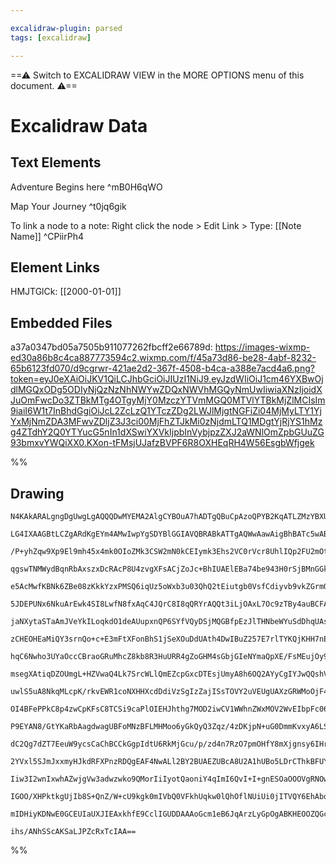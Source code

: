 ```yaml
---

excalidraw-plugin: parsed
tags: [excalidraw]

---
```

==⚠  Switch to EXCALIDRAW VIEW in the MORE OPTIONS menu of this document. ⚠==


# Excalidraw Data

## Text Elements
Adventure Begins here ^mB0H6qWO

Map Your Journey ^t0jq6gik

To link a node to a note:
Right click the node >
Edit Link >
Type: [[Note Name]] ^CPiirPh4

## Element Links
HMJTGlCk: [[2000-01-01]]

## Embedded Files
a37a0347bd05a7505b911077262fbcff2e66789d: https://images-wixmp-ed30a86b8c4ca887773594c2.wixmp.com/f/45a73d86-be28-4abf-8232-65b6123fd070/d9cgrwr-421ae2d2-367f-4508-b4ca-a388e7acd4a6.png?token=eyJ0eXAiOiJKV1QiLCJhbGciOiJIUzI1NiJ9.eyJzdWIiOiJ1cm46YXBwOjdlMGQxODg5ODIyNjQzNzNhNWYwZDQxNWVhMGQyNmUwIiwiaXNzIjoidXJuOmFwcDo3ZTBkMTg4OTgyMjY0MzczYTVmMGQ0MTVlYTBkMjZlMCIsIm9iaiI6W1t7InBhdGgiOiJcL2ZcLzQ1YTczZDg2LWJlMjgtNGFiZi04MjMyLTY1YjYxMjNmZDA3MFwvZDljZ3J3ci00MjFhZTJkMi0zNjdmLTQ1MDgtYjRjYS1hMzg4ZTdhY2Q0YTYucG5nIn1dXSwiYXVkIjpbInVybjpzZXJ2aWNlOmZpbGUuZG93bmxvYWQiXX0.KXon-tFMsjUJafzBVPF6R8OXHEqRH4W56EsgbWfjgek

%%
## Drawing
```compressed-json
N4KAkARALgngDgUwgLgAQQQDwMYEMA2AlgCYBOuA7hADTgQBuCpAzoQPYB2KqATLZMzYBXUtiRoIACyhQ4zZAHoFAc0JRJQgEYA6bGwC2CgF7N6hbEcK4OCtptbErHALRY8RMpWdx8Q1TdIEfARcZgRmBShcZQUebQAObQBmGjoghH0EDihmbgBtcDBQMBLoeHF0QOwojmVg1JLIRhZ2LjQeeIBWflLm1k4AOU4xbh4ATgB2ToAWAEYxyZ7IQg5i

LG4IXAAGBtLCZgARdKgEYm4AMwIwpYgSDYBlGGIAVQBRABkATTgAQWwAawAigBhBATc5wABsAEdnJ9dpBzoR8Ph7rB6hJBB4ERBmFBSGx/ggAOokdSjG54glEtEwDHoLF3G4EvySDjhXJoWY3NhwXDYNQwbizLZbG7WOoVMWFSCYbjOMadbRjJKQiZJaYTUVJTqQzrcmUQIVoZzTaZjbTTHhbeI8SELTr6haU/GEhDAtj4NikDYAYnmE1m2B4OM0

/P+yhZqw9Xp9El9mh45x4mk0OIoZMk3CSW2mN0kCEIymk3Ehs2VC0rVcr8UhlIQp2FU2mOtrszzhsjwjgAEliJzUHkALo3c7kTJ97gcIQo5nCVbs5gD4qNMqIbMygC+N008+Ir2CmWyA4KjSKMtKsHXEhOmCgCL2Zwk+gAQlsABIw4kAeQgF+3F4rqudwSMSxDKFsQLPAACt+gKvP8ABagKApo0HYJC7ydA+kBXhUmykASVD/jKI6GkIcDELgJxP

qgswTNMWydBqnRbAxszxDcRAcP8U4zvgXFsACjZoJc+BhIUAElEBa74be943H0rSjBMnGGkpgzDBUsw8IxVoMfaNwrGscoSLgsw4vsRzBDRFxXAgRm0RAr4fl+v6jsiqLovhjJnC61IkpmFKGlSbq0vSuKekyhossWi4Dgaq68vygrCqK4q1PS0qrqZqDOMxypbJCkJmqq8RJDwnR2jcxp5S2WzKtatr2oqTpjP5boxt6foBkGIY7uGXZCNGnrdT

e5AcMwfKBNk6ZBe08zKkkYzxPMSQ6iqUz5oWxb3u03QhQ2tEiutgb0VsfCdiyvb9vkZGrmOuATrR06zjFe7xXxb2rruw37oeWQ5HdNwUVRtlcgxTEsWxcxqau3G8Wgr0CYaXrCbRYnXIa5ycFA9yEEYFTWqOuMAGJPcitWJZeWB7egPzEIw2QiAgqAvgg/jMKgBaBDi5AUAAKrTGwM0zUAs2zHMrFzPNIDc8k/EQyhtOgYjZEwOLNFA5gEIrRYq8

5JDEPUNx6NkuArEwk4SI8LwfN8fxAqC4JQrC8I8qQRYrAQQt3iLjOAxL7Oc9zTBy4auBCFAbAAErhATFT4kIDmo5b747SWXLaJVkk9DJeEbFUNSSprTD9CrswlYpZetEMHAjFyczTMxWw6QdwGrOsZn9YaVnHCJqCYynwFOe+ACyABSAsAOL4MCvEeSi4U+VFfkha6RKksQ5LtB1NLeRsvl88IcUcsKPJ8gKsBpdlpQSllNy5aaDVWtMZZMbpSQi

jaNXytaSTaAmJVeYkILoqkdO1deAUupxnQP6SYfVQyDSjMQGBfpEzJlTHNbeWYuSdDhqUAsRZM6oC1PWAea0tjrQqmQq63Y+wnnuqUR6z0voo1XCgz6aAgK4XKBuRoUlSi/VWAeDIgMTyAQvLw686B5I4VuE5KAWwABW0JISqF4v+JY54zzLCcmBCCUFYLwSQihNCGEsLyILmZQibBiJnk3KREGlFqIUMhsxZuuYrSXXhisRG6A8h5GtKKZwrdQm

zCHEOHEaMiQY3srnQo+c+E3mFtXFonBhS1jSeXOuDdUAth4DwIBuZ257E7rlTYKQjKHH7nE8Sw9HwbCUao9RhAF7Y08svQ+q8cShU3vNXge8EBdMxD0ucrIuF0Qvila+XJ0oR0ylKR+8oJjaCKs3CYKoxiQiSPEKhipf4mjWoA4B2ywE6k6JA1cfT3SjVgRAeBgZgxIIBENEasZ0FJhTGmG4GYcHcDGOWIpCwkgTAYk3IqPjCEZzpqxchx1lqzB0

hqC6Nwho3UYaOccCBraoGRuMhcZ8kb8R3HuURR4gZoGHM4sGbjGIeNYmaQpXE/FsMEujOy9SSbZHxoTUYt9ERkwpvgKm8thYSDHrgOAqBPjCFIAAHQ4BPOV7IhTMkoL7OmEBJXStlSIVAyqRCqpxArJWBs1YnB9Gk7W7g9bKw2PoI2JtDRmyiJbUguKIDjynrPeeOJvRew4D7cV6AdUyrlQalVCA1URyjrHeOfK0BJwaZAbiCB07ELpkCzoCTpKG

msegXAtiqDZOUmgL+HZVwaQ4Lk7SrcWLlQmEZcpGxcDTEsjUmyA8h6OQ2AYyCgIYJwQQshVC6FMLYUXl5OkK9sRDK3jvQZUCwoH1GXO96EyiVTMNMlK+VN5mrnvksw0uUqrZ0YpCqYHFQGQgIZAWqzhQUWitDaO0Do2pDLQfGXqzyBqvJQV+uBGDvnYMXWewpy1VJll1HMfBpTIBEN2sKNU2h7S6hzNsssOyVrwtGMiwMWp2xouugw4G2NsW4vxR

uwlS5uA8NkqMLcpK/rkvEWR1coNXHHXcdDdiVzSgIzZajISsTOVY2uVEUgUAXzGRWMoOjF4MAA2yJ622bwvi/ABCCMEEIYRwgfBAZQUruB3sFdgIQA5QlrP1NMVa9pirxE2UApFTHDRZGIDJ1YcmFNniU2IlTo9J4zznu03zRm4Ame0RAHG5nLMNVfZsyYOpcw2k1I51z8NQhQA9PoR1MhTjQTYCsOmVGJNFqgD8YtBZcAvRJW51YlWiLVackWoi

OI4BFePPkC8p4zwCpKFsC8TCSi9caPlOIEHJhthg7MOD2iwCV1WWhnZWxMOV2WvEIbpFc06MvMk9AhB9DRHDlWmuGT9rwYYGdmtWlsxsT2fg0FzaTKtsnb3TtCBwaD3sr2iQ8QADS7x3zEDGMoseOIkRL1XegSQ/INC83nQM6mAgN7DOh5FddHCT5si3cjiAu7UpzIFZsRZ3BidPxKokIpHQqolX1DweYhy8qqmmNoc6OZ8G2nVDZz9dy/SigFzs

P9EYAN8/GtYKaRbAagdwagUBFoMNzBFLMHMoo6yGkQyQ3Zqz/4zDKjpN+uG0DmmKvxyA6LSNUuG9FijtXvqlE4Vu0rQiyXKcpYOa3nGvv0XpdDHZkIoWptZcS+3qaRPdp++vaiFmNiIC87UCHyIcUtdBdsDUExNDECYrgKYTFNCApFGCu0SZNDYHOMmBAxVVJjDXtc9wFRRsLe0bMJxLqCQRZD/gHbSSZHQFSepa7oxGKls0vXbSqlVRqniFaZ7X

dC2Qg7dZT7EeuW9ycsCaChBCCkGgpIdtU6RkMjGcu/p/zd4n7RzO7pmOHfY8mXjgnsy6IHrvqTtA5OTOJEmGMN9gZHTMSbUNAfUDDWQYk2QulBWtGbjvVxFR0AweR/R7h+mQT3HgITC+SwV+QGQ6FZz2Xuzbm2kzRviNzojNCtAANtGI3oVuityxSemTyEyxz+kmWd0gGEX+n83d2pXIhcW93VHKlsx0gDy6BZR4g2ECSGBOFQAGHoMiWiXDzqXE

2YVxl5SJmJxxmyHJkdRFXPnzRDQgEAF4NwALl2BY2BUAEZUBcA8U2A1hUBo5LDrCThkBFUY5M1UBsAiAAQ7CCxrDbCAA+RVV4RwKAVAd4PxVAAIjgAWcoNASQ1mGQzIPmDVfQ0w8w8IqwjgGw1mewjItgJwlwtwjw8wf4bw1mTI/wwI4I0I8IyI6IxAKlPIOI6Q2QqJMVO8O1A2YIc4BSAfKTHWfADoppXkHEV1C2dkD1O3dhUoANfwYNP2CQYw1

Iiw3I2wnIxwhAZwjgVw3adwzwko9QMorIiIyotQaoniY4qImI6QvI+I+gnESOaOOOVgRNOw0gZOUQ9NGFYUbOHNEoRxMAe6TYOAOANEVxHzXCAsRIiQJWEsHoBgQgBACgF8FAv6NA8vdE84XYCAczQiQGHsE4fQNEaBMXOBRArEnEmaKAfEjIZE/9VAkkh5YDTAwobEkQSk6k/QUmTpdHI+OEikvEgkokt0BdWXKFVk3ElTQU1HQ/DHaKUofkyUj

IGOO/XHPktkgUjIb8S+QnZ/W+cU9kgk0mIVbQ0VFkhUqkw0lQhOflNUiUi0jITVQY6EhAbo8k9UxUwkyTCrKrEISY20g0jIV4BrH0mrVtYtN0u0jkxrOxOo/CFBLE5gbAAkFEAADVLEc1Q3wUVB4Aw1YkczhMTOTPwHhDQCqjiFmyKkrEKVYhwxZKMDYAMHBKaAIGTm+PiHiAWDfh231I1P0GVOYK3QgHjLhMjBIFUJtJZNHOIDRAQA71QFKUM09

mIDHiyKDNwE0GCEUIaUXJIEAxkhfE9CclIGUDDAAAoGcm1eB6JqArzLyGpOgABKHEOOZQGcItQuE83Ac8nMG8nMsUXgH81Ae8p87s80oUokLU7WTgAcZ3G3eguOTuT2BPbherdczc7gZNU2IgOczCw0INKE1494ndKONNDCt4hAbsuwZRBAaoZge4INOAFctYNcjclfJQzYaoQgRgUwz0JshjTEdITijJU2CzaOfQWMxggTBQsTFNCAfALLP4bWb

ihs/ANhSScAKSaLJPZcRxTcIAA==
```
%%